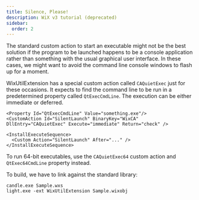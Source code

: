 ```yaml
---
title: Silence, Please!
description: WiX v3 tutorial (deprecated)
sidebar:
  order: 2
---
```


The standard custom action to start an executable might not be the best solution if the program to be launched happens to be a console application rather than something with the usual graphical user interface. In these cases, we might want to avoid the command line console windows to flash up for a moment.

WixUtilExtension has a special custom action called `CAQuietExec` just for these occasions. It expects to find the command line to be run in a predetermined property called `QtExecCmdLine`. The execution can be either immediate or deferred.

    <Property Id="QtExecCmdLine" Value="something.exe"/>
    <CustomAction Id="SilentLaunch" BinaryKey="WixCA" DllEntry="CAQuietExec" Execute="immediate" Return="check" />

    <InstallExecuteSequence>
      <Custom Action="SilentLaunch" After="..." />
    </InstallExecuteSequence>

To run 64-bit executables, use the `CAQuietExec64` custom action and `QtExec64CmdLine` property instead.

To build, we have to link against the standard library:

    candle.exe Sample.wxs
    light.exe -ext WixUtilExtension Sample.wixobj
